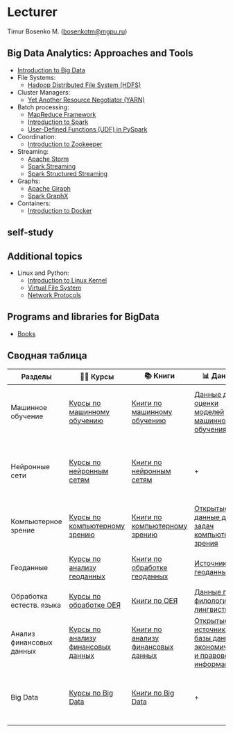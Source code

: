 # Lecturer
Timur Bosenko M. (bosenkotm@mgpu.ru)

## Big Data Analytics: Approaches and Tools

- [Introduction to Big Data](lectures/1-BigData_Intro.pdf)
- File Systems:
    - [Hadoop Distributed File System (HDFS)](lectures/2-BigData_HDFS.pdf)
- Cluster Managers:
    - [Yet Another Resource Negotiator (YARN)](lectures/3-BigData_YARN.pdf)
- Batch processing:
    - [MapReduce Framework](BigData_MapReduce.pdf)
    - [Introduction to Spark](BigData_Spark.pdf)
    - [User-Defined Functions (UDF) in PySpark](BigData_PySpark_UDF.pdf)
- Coordination:
    - [Introduction to Zookeeper](BigData_Zookeeper.pdf)
- Streaming:
    - [Apache Storm](BigData_Storm.pdf)
    - [Spark Streaming](BigData_Spark_Streaming.pdf)
    - [Spark Structured Streaming](BigData_Spark_Streaming_Structured.pdf)
- Graphs:
    - [Apache Giraph](BigData_Giraph.pdf)
    - [Spark GraphX](BigData_GraphX.pdf)
- Containers:
    - [Introduction to Docker](BigData_Docker.pdf)

## self-study

## Additional topics

- Linux and Python:
    - [Introduction to Linux Kernel](common/SysProg_Intro.pdf)
    - [Virtual File System](common/SysProg_VFS.pdf)
    - [Network Protocols](common/SysProg_NetworkProtocols.pdf)

## Programs and libraries for BigData

- [Books](books/software_big_data.md)


## Сводная таблица
Разделы | 👨‍🏫 Курсы | 📚 Книги | 📊 Данные | 🙋‍♂️ Посты | ✊ Софт
--- | --- | --- | --- | --- | ---
Машинное обучение | [Курсы по машинному обучению](courses/courses_machine_learning.md) | [Книги по машинному обучению](books/books_machine_learning.md) | [Данные для оценки моделей машинного обучения](data/data_machine_learning.md) | [Другие источники по классическому Machine Learning](social/social_machine_learning.md) | [Библиотеки и репозитории для машинного обучения](software/software_machine_learning.md)
Нейронные сети | [Курсы по нейронным сетям](courses/courses_neural_networks.md) | [Книги по нейронным сетям](books/books_neural_networks.md) | + | [Источники, посвященные вопросам нейронных сетей и глубокого обучения](social/social_neural_networks.md) | [Библиотеки и фреймворки для нейросетей](software/software_neural_networks.md)
Компьютерное зрение | [Курсы по компьютерному зрению](courses/courses_computer_vision.md) | [Книги по компьютерному зрению](books/books_computer_vision.md) | [Открытые данные для задач компьютерного зрения](data/data_computer_vision.md) | [Источники, посвященные вопросам компьютерного зрения](social/social_computer_vision.md) | +
Геоданные | [Курсы по анализу геоданных](courses/courses_geospatial.md) | [Книги по обработке геоданных](books/books_geospatial.md) | [Источники геоданных](data/data_geospatial.md) | [Публикации, посвященные геоданным](social/social_geospatial.md) | [Библиотеки для работы с геоданными](software/software_geospatial.md)
Обработка естеств. языка | [Курсы по обработке ОЕЯ](courses/courses_nlp.md) | [Книги по ОЕЯ](books/books_nlp.md) | [Данные по филологии и лингвистике](data/data_nlp.md) | [Источники, посвященные вопросам ОЕЯ](social/social_nlp.md) | [Библиотеки для ОЕЯ](software/software_nlp.md)
Анализ финансовых данных | [Курсы по анализу финансовых данных](courses/courses_finance.md) | [Книги по анализу финансовых данных](books/books_finance.md) | [Открытые источники и базы данных с экономической и правовой информацией](data/data_finance.md) | + | +
Big Data | [Курсы по Big Data](courses/courses_big_data.md) | [Книги по Big Data](books/books_big_data.md) | + | [Источники, посвященные Big Data](social/social_data_science.md) | [Программы и библиотеки для работы с большими данными](software/software_big_data.md)

